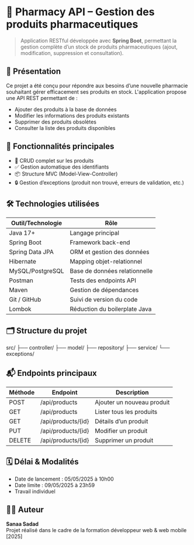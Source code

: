 # 💊 Pharmacy API – Gestion des produits pharmaceutiques

> Application RESTful développée avec **Spring Boot**, permettant la gestion complète d’un stock de produits pharmaceutiques (ajout, modification, suppression et consultation).

## 📌 Présentation

Ce projet a été conçu pour répondre aux besoins d’une nouvelle pharmacie souhaitant gérer efficacement ses produits en stock. L'application propose une API REST permettant de :

- Ajouter des produits à la base de données
- Modifier les informations des produits existants
- Supprimer des produits obsolètes
- Consulter la liste des produits disponibles

## 🚀 Fonctionnalités principales

- 🔄 CRUD complet sur les produits
- ✅ Gestion automatique des identifiants
- 📦 Structure MVC (Model-View-Controller)
- 🔒 Gestion d’exceptions (produit non trouvé, erreurs de validation, etc.)

## 🛠️ Technologies utilisées

| Outil/Technologie   | Rôle                            |
|---------------------|----------------------------------|
| Java 17+            | Langage principal                |
| Spring Boot         | Framework back-end               |
| Spring Data JPA     | ORM et gestion des données       |
| Hibernate           | Mapping objet-relationnel        |
| MySQL/PostgreSQL    | Base de données relationnelle    |
| Postman             | Tests des endpoints API          |
| Maven               | Gestion de dépendances           |
| Git / GitHub        | Suivi de version du code         |
| Lombok              | Réduction du boilerplate Java    |

## 🗂️ Structure du projet
src/
├── controller/
├── model/
├── repository/
├── service/
└── exceptions/
## 📬 Endpoints principaux

| Méthode | Endpoint             | Description                     |
|--------|----------------------|---------------------------------|
| POST   | /api/products        | Ajouter un nouveau produit      |
| GET    | /api/products        | Lister tous les produits        |
| GET    | /api/products/{id}   | Détails d’un produit            |
| PUT    | /api/products/{id}   | Modifier un produit             |
| DELETE | /api/products/{id}   | Supprimer un produit            |

## 🗓️ Délai & Modalités

- Date de lancement : 05/05/2025 à 10h00
- Date limite : 09/05/2025 à 23h59
- Travail individuel

## 👩‍💻 Auteur

**Sanaa Sadad**  
Projet réalisé dans le cadre de la formation développeur web & web mobile [2025]

